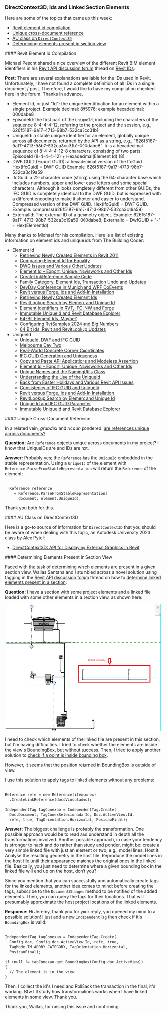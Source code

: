 <head>
<meta http-equiv="Content-Type" content="text/html; charset=utf-8">
<link rel="stylesheet" type="text/css" href="bc.css">
<!-- <script src="https://cdn.rawgit.com/google/code-prettify/master/loader/run_prettify.js" type="text/javascript"></script> -->
<!-- https://highlightjs.org/#usage -->
<link rel="stylesheet" href="https://cdnjs.cloudflare.com/ajax/libs/highlight.js/11.9.0/styles/default.min.css">
<script src="https://cdnjs.cloudflare.com/ajax/libs/highlight.js/11.9.0/highlight.min.js"></script>
<script>hljs.highlightAll();</script>
</head>

<!---

- Revit ID Compilation
  Revit IDs
  https://forums.autodesk.com/t5/revit-api-forum/revit-ids/td-p/12418195
  >>>>Element Id
  0344:Newly Created Element Retrieval Based on Monotonously Increasing Element Id Values
  0344:Enhanced Parameter Filter for Greater Element Id Values
  0544:Comparing Element Id for Equality
  0948:Element Ids in Extensible Storage
  1144:Element Id &ndash; Export, Unique, Navisworks and Other Ids
  1144:Negative Element Ids and Element Property Drop-down List Enumerations
  1182:How to Trigger a Dynamic Model Updater by Specific Element Ids
  1353:Family Category, Element Ids, Transaction and Updates
  1396:<"#6">WPF Element Id Converter
  1577:<"#3">Access Revit BIM Data and Element Ids from BIM360
  1628:Retrieving Newly Created Element Ids
  1628:<"#3">Consecutive Element Ids
  1634:<"#2">Search and Snoop by Element Id or Unique Id
  1762:Element Identifiers in RVT, IFC, NW and Forge
  1762:<"#3"> Revit Element Ids in Forge via Navisworks and IFC
  1959:<"#2"> Immutable UniqueId, Mutable Element Id
  1974:64-Bit Element Ids, Maybe?
  1974:<"#2"> 64-Bit Element Ids
  1992:<"#9"> Consuming Huge Numbers of Element Ids
  1995:<"#4"> Backward Compatible 64 Bit Element Id
  >>>>0344 0544 0948 1144 1182 1353 1396 1577 1628 1634 1762 1959 1974 1992 1995
  >>>>Unique Id
  0104:UniqueId versus DWF and IFC GUID
  0104:GUID and UniqueId
  0104:UniqueId to GUID Encoding
  0104:IFC GUID and UniqueId Encoder and Decoder
  0737:Retrieving Unique Geometry Vertices
  0787:Geometry Traversal to Retrieve Unique Vertices
  0819:IFC GUID Generation and Uniqueness
  0943:Solving the Non-unique Unique Id Problem
  1144:Element Id &ndash; Export, Unique, Navisworks and Other Ids
  1144:Unique Id versus ElementId to Store in External Database
  1144:Local Uniqueness of the Revit Unique Id
  1144:Navisworks versus Revit Object Unique Ids
  1144:Revit Id and UniqueId Lost On Reimporting Revised Model
  1209:Unique Names and the NamingUtils Class
  1277:Understanding the Use of the UniqueId
  1304:Extracting Unique Building Element Geometry Vertices
  1459:Consistency of IFC GUID and UniqueId
  1577:<"#4">Unique IDs for Forge Viewer Elements
  1634:RevitLookup Search by Element and Unique Id
  1634:<"#2">Search and Snoop by Element Id or Unique Id
  1949:Unique Id and IFC GUID Parameter
  1949:<"#4"> You Cannot Control the Unique Id
  1959:Immutable UniqueId and Revit Database Explorer
  1959:<"#2"> Immutable UniqueId, Mutable Element Id
  >>>> 0104 0737 0787 0819 0943 1144 1209 1277 1304 1459 1577 1634 1949 1959

- https://forums.autodesk.com/t5/revit-api-forum/are-references-unique-across-documents/td-p/12381420

- DirectContext3D: API for Displaying External Graphics in Revit
  by Alex Pytel
  https://www.autodesk.com/autodesk-university/class/DirectContext3D-API-Displaying-External-Graphics-Revit-2017#video

- a novel method using tagging to
  Determine linked elements present in a section
  https://forums.autodesk.com/t5/revit-api-forum/determine-linked-elements-present-in-a-section/td-p/12488150

twitter:

 #BIM @AutodeskRevit #RevitAPI @AutodeskAPS @DynamoBIM https://autode.sk/elementids

Revit element id compilation, unique cross-document reference, AU class on <code>DirectContext3D</code> and determining elements present in section view...

&ndash;  ...

linkedin:

#BIM #DynamoBIM #AutodeskAPS #Revit #API #IFC #SDK #Autodesk #AEC #adsk

the [Revit API discussion forum](http://forums.autodesk.com/t5/revit-api-forum/bd-p/160) thread

<center>
<img src="img/" alt="" title="" width="600"/>
<p style="font-size: 80%; font-style:italic"></p>
</center>

-->

### DirectContext3D, Ids and Linked Section Elements

Here are some of the topics that came up this week:

- [Revit element id compilation](#2)
- [Unique cross-document reference](#3)
- [AU class on `DirectContext3D`](#4)
- [Determining elements present in section view](#5)

####<a name="2"></a> Revit Element Id Compilation

Michael Pescht shared a nice overview of the different Revit BIM element identifiers in
his [Revit API discussion forum](http://forums.autodesk.com/t5/revit-api-forum/bd-p/160) thread
on [Revit IDs](https://forums.autodesk.com/t5/revit-api-forum/revit-ids/td-p/12418195):

**Post:**
There are several explanations available for the IDs used in Revit.
Unfortunately, I have not found a complete definition of all IDs in a single document / post.
Therefore, I would like to have my compilation checked here in the forum.
Thanks in advance.

- Element Id, or just "Id":
the unique identification for an element within a single project.
Example decimal: 895976; example hexadecimal: 000dabe8
- EpisodeId:
the first part of the `UniqueId`, including the characters of the sequence 8-4-4-4-12, referring to the project and the session, e.g.,
626f5187-9a17-4713-98b7-532ca3cc31b1
- UniqueId:
a stable unique identifier for an element, globally unique across all documents, returned by the API as a string, e.g.,
"626f5187-9a17-4713-98b7-532ca3cc31b1-000dabe8".
It is a hexadecimal sequence of 8-4-4-4-12-8 characters, consisting of two parts:
EpisodeId (8-4-4-4-12) + Hexadecimal(Element Id) (8)
- DWF GUID (Export GUID):
a hexadecimal version of the IfcGuid
Hex(IfcGuid) = DWF GUID
Example: 626f5187-9a17-4713-98b7-532ca3c19a59
- IfcGuid:
a 22-character code (string) using the 64-character base which includes numbers, upper and lower case letters and some special characters. Although it looks completely different from other GUIDs, the IFC GUID is completely identical to the DWF GUID, but is expressed with a different encoding to make it shorter and easier to understand.
Compressed version of the DWF GUID.
Hex(IfcGuid) = DWF GUID.
Example: compress(626f5187-9a17-4713-98b7-532ca3c19a59)
- ExternalId:
The external ID of a geometry object.
Example: 626f5187-9a17-4713-98b7-532ca3c19a59-000dabe8;
ExternalId = DwfGUID + "-" + Hex(ElementId)

Many thanks to Michael for his compilation.
Here is a list of existing information on element ids and unique ids from The Building Coder:

- Element Id
    - [Retrieving Newly Created Elements in Revit 2011](http://thebuildingcoder.typepad.com/blog/2010/04/retrieving-newly-created-elements-in-revit-2011.html)
    - [Comparing Element Id for Equality](http://thebuildingcoder.typepad.com/blog/2011/02/comparing-element-id-for-equality.html)
    - [DWG Issues and Various Other Updates](http://thebuildingcoder.typepad.com/blog/2013/05/dwg-issues-and-various-other-updates.html)
    - [Element Id &ndash; Export, Unique, Navisworks and Other Ids](http://thebuildingcoder.typepad.com/blog/2014/04/element-id-export-unique-navisworks-and-other-ids.html)
    - [CreateLinkReference Sample Code](http://thebuildingcoder.typepad.com/blog/2014/07/createlinkreference-sample-code.html)
    - [Family Category, Element Ids, Transaction Undo and Updates](http://thebuildingcoder.typepad.com/blog/2015/09/family-category-element-ids-transaction-undo-and-updates.html)
    - [DevDay Conference in Munich and WPF DoEvents](http://thebuildingcoder.typepad.com/blog/2016/01/devday-conference-in-munich-and-wpf-doevents.html)
    - [Revit versus Forge, Ids and Add-In Installation](http://thebuildingcoder.typepad.com/blog/2017/08/revit-versus-forge-ids-and-add-in-installation.html)
    - [Retrieving Newly Created Element Ids](http://thebuildingcoder.typepad.com/blog/2018/02/retrieving-newly-created-element-ids.html)
    - [RevitLookup Search by Element and Unique Id](http://thebuildingcoder.typepad.com/blog/2018/03/revitlookup-search-and-snoop-by-element-and-unique-id.html)
    - [Element Identifiers in RVT, IFC, NW and Forge](https://thebuildingcoder.typepad.com/blog/2019/07/element-identifiers-in-rvt-ifc-nw-and-forge.html)
    - [Immutable UniqueId and Revit Database Explorer](https://thebuildingcoder.typepad.com/blog/2022/07/immutable-uniqueid-and-revit-database-explorer.html)
    - [64-Bit Element Ids, Maybe?](https://thebuildingcoder.typepad.com/blog/2022/11/64-bit-element-ids-maybe.html)
    - [Configuring RvtSamples 2024 and Big Numbers](https://thebuildingcoder.typepad.com/blog/2023/04/configuring-rvtsamples-2024.html)
    - [64 Bit Ids, Revit and RevitLookup Updates](https://thebuildingcoder.typepad.com/blog/2023/05/64-bit-ids-revit-and-revitlookup-updates.html)
- UniqueId
    - [UniqueId, DWF and IFC GUID](http://thebuildingcoder.typepad.com/blog/2009/02/uniqueid-dwf-and-ifc-guid.html)
    - [Melbourne Day Two](http://thebuildingcoder.typepad.com/blog/2012/03/melbourne-day-two.html)
    - [Real-World Concrete Corner Coordinates](http://thebuildingcoder.typepad.com/blog/2012/06/real-world-concrete-corner-coordinates.html)
    - [IFC GUID Generation and Uniqueness](http://thebuildingcoder.typepad.com/blog/2012/09/ifc-guid-generation-and-uniqueness.html)
    - [Copy and Paste API Applications and Modeless Assertion](http://thebuildingcoder.typepad.com/blog/2013/05/copy-and-paste-api-applications-and-modeless-assertion.html)
    - [Element Id &ndash; Export, Unique, Navisworks and Other Ids](http://thebuildingcoder.typepad.com/blog/2014/04/element-id-export-unique-navisworks-and-other-ids.html)
    - [Unique Names and the NamingUtils Class](http://thebuildingcoder.typepad.com/blog/2014/09/unique-names-and-the-namingutils-class.html)
    - [Understanding the Use of the UniqueId](http://thebuildingcoder.typepad.com/blog/2015/02/understanding-the-use-of-the-uniqueid.html)
    - [Back from Easter Holidays and Various Revit API Issues](http://thebuildingcoder.typepad.com/blog/2015/04/back-from-easter-holidays-and-various-revit-api-issues.html)
    - [Consistency of IFC GUID and UniqueId](http://thebuildingcoder.typepad.com/blog/2016/08/consistency-of-ifc-guid-and-uniqueid.html)
    - [Revit versus Forge, Ids and Add-In Installation](http://thebuildingcoder.typepad.com/blog/2017/08/revit-versus-forge-ids-and-add-in-installation.html)
    - [RevitLookup Search by Element and Unique Id](http://thebuildingcoder.typepad.com/blog/2018/03/revitlookup-search-and-snoop-by-element-and-unique-id.html)
    - [Unique Id and IFC GUID Parameter](https://thebuildingcoder.typepad.com/blog/2022/04/unique-id-and-ifc-guid.html)
    - [Immutable UniqueId and Revit Database Explorer](https://thebuildingcoder.typepad.com/blog/2022/07/immutable-uniqueid-and-revit-database-explorer.html)

####<a name="3"></a> Unique Cross-Document Reference

In a related vein, *grubdex* and *ricaun* pondered:
[are references unique across documents?](https://forums.autodesk.com/t5/revit-api-forum/are-references-unique-across-documents/td-p/12381420)

**Question:** Are `Reference` objects unique across documents in my project?
I know that UniqueIDs are and IDs are not.

**Answer:** Probably yes; the `Reference` has the `UniqueId` embedded in the stable representation.
Using a `UniqueId` of the element with `Reference.ParseFromStableRepresentation` will return the `Reference` of the element:

<pre><code>
  Reference reference
    = Reference.ParseFromStableRepresentation(
      document, element.UniqueId);
</code></pre>

Thank you both for this.

####<a name="4"></a> AU Class on DirectContext3D

Here is a go-to source of information for `DirectContext3D` that you should be aware of when dealing with this topic,
an Autodesk University 2023 class by Alex Pytel:

- [DirectContext3D: API for Displaying External Graphics in Revit](https://www.autodesk.com/autodesk-university/class/DirectContext3D-API-Displaying-External-Graphics-Revit-2017#video)

####<a name="5"></a> Determining Elements Present in Section View

Faced with the task of determining which elements are present in a given section view, Wallas Santana and I stumbled across a novel solution using tagging in
the [Revit API discussion forum](http://forums.autodesk.com/t5/revit-api-forum/bd-p/160) thread on
how to [determine linked elements present in a section](https://forums.autodesk.com/t5/revit-api-forum/determine-linked-elements-present-in-a-section/td-p/12488150):

**Question:** I have a section with some project elements and a linked file loaded with some other elements in a section view, as shown here:

<center>
<img src="img/linked_elements_in_section.png" alt="Linked elements in section view" title="Linked elements in section view" width="500"/> <!-- Pixel Height: 718 Pixel Width: 881 -->
</center>

I need to check which elements of the linked file are present in this section, but I'm having difficulties.
I tried to check whether the elements are inside the view's BoundingBox, but without success.
Then, I tried to apply another solution
to [check if a point is inside bounding box](https://forums.autodesk.com/t5/revit-api-forum/check-to-see-if-a-point-is-inside-bounding-box/td-p/4354446).

However, it seems that the position returned in BoundingBox is outside of view.

I use this solution to apply tags to linked elements without any problems:

<pre><code>
Reference refe = new Reference(itemconex)
  .CreateLinkReference(docsVinculados);

IndependentTag tagConexao = IndependentTag.Create(
  Doc.Document, TagConexSelecionada.Id, Doc.ActiveView.Id,
  refe, true, TagOrientation.Horizontal, PosicaoFinal);
</code></pre>

**Answer:** The biggest challenge is probably the transformation.
One possible approach would be to read and understand in depth all the transformations involved.
Another possible approach, in case your tendency is stronger to hack and do rather than study and ponder, might be: create a very simple linked file with just an element or two, e.g., model lines.
Host it.
Analyse the resulting geometry in the host file.
Reproduce the model lines in the host file until their appearance matches the original ones in the linked file.
Basically, you just need to determine where a given bounding box in the linked file will end up on the host, don't you?

Since you mention that you can successfully and automatically create tags for the linked elements, another idea comes to mind: before creating the tags, subscribe to the `DocumentChanged` method to be notified of the added elements.
Then, you can query the tags for their locations.
That will presumably approximate the host project locations of the linked elements.

**Response:** Hi Jeremy, thank you for your reply, you opened my mind to a possible solution!
I just add a new `IndependentTag` then check if it's `BoundingBox` is valid:

<pre><code>
IndependentTag tagConexao = IndependentTag.Create(
  Config.doc, Config.doc.ActiveView.Id, refe, true,
  TagMode.TM_ADDBY_CATEGORY, TagOrientation.Horizontal,
  PosicaoFinal);

if (null != tagConexao.get_BoundingBox(Config.doc.ActiveView))
{
  // The element is in the view
}
</code></pre>

Then, I collect the id's I need and RollBack the transaction in the final, it's working.
Btw I'll study how transformations works when I have linked elements in some view.
Thank you.

Thank you, Wallas, for raising this issue and confirming.


